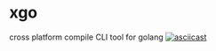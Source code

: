 # xgo
cross platform compile CLI tool for golang
[![asciicast](https://asciinema.org/a/1Nhx0Ex8JCGMBFVtLkXrDitsy.png)](https://asciinema.org/a/1Nhx0Ex8JCGMBFVtLkXrDitsy)
